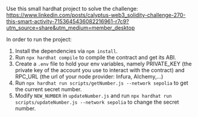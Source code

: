 Use this small hardhat project to solve the challenge: https://www.linkedin.com/posts/calyptus-web3_solidity-challenge-270-this-smart-activity-7153645436082216961-r7c9?utm_source=share&utm_medium=member_desktop

In order to run the project:
1. Install the dependencies via `npm install`.
2. Run `npx hardhat compile` to compile the contract and get its ABI.
3. Create a `.env` file to hold your env variables, namely PRIVATE_KEY (the private key of the account you use to interact with the contract) and RPC_URL (the url of your node provider: Infura, Alchemy,...)
4. Run `npx hardhat run scripts/getNumber.js --network sepolia` to get the current secret number.
5. Modify `NEW_NUMBER` in `updateNumber.js` and run `npx hardhat run scripts/updateNumber.js --network sepolia` to change the secret number.